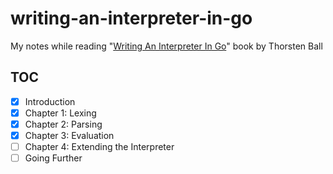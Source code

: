# writing-an-interpreter-in-go

My notes while reading "[Writing An Interpreter In Go][book]" book by Thorsten Ball

## TOC

- [x] Introduction
- [x] Chapter 1: Lexing
- [x] Chapter 2: Parsing
- [x] Chapter 3: Evaluation
- [ ] Chapter 4: Extending the Interpreter
- [ ] Going Further

[book]: https://interpreterbook.com/
